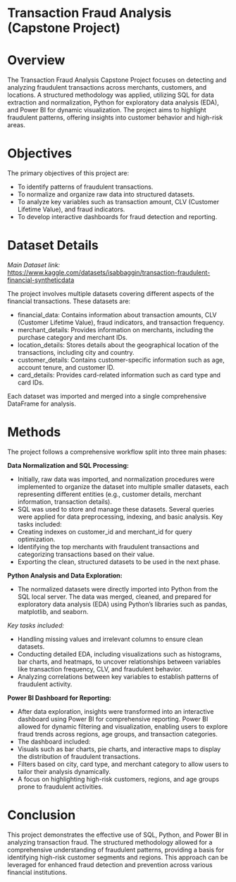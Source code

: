 # Transaction Fraud Analysis (Capstone Project)

# Overview

The Transaction Fraud Analysis Capstone Project focuses on detecting and analyzing fraudulent transactions across merchants, customers, and locations. A structured methodology was applied, utilizing SQL for data extraction and normalization, Python for exploratory data analysis (EDA), and Power BI for dynamic visualization. The project aims to highlight fraudulent patterns, offering insights into customer behavior and high-risk areas.

# Objectives

The primary objectives of this project are:

- To identify patterns of fraudulent transactions.
- To normalize and organize raw data into structured datasets.
- To analyze key variables such as transaction amount, CLV (Customer Lifetime Value), and fraud indicators.
- To develop interactive dashboards for fraud detection and reporting.

# Dataset Details

_Main Dataset link:_ https://www.kaggle.com/datasets/isabbaggin/transaction-fraudulent-financial-syntheticdata

The project involves multiple datasets covering different aspects of the financial transactions. These datasets are:

- financial_data: Contains information about transaction amounts, CLV (Customer Lifetime Value), fraud indicators, and transaction frequency.
- merchant_details: Provides information on merchants, including the purchase category and merchant IDs.
- location_details: Stores details about the geographical location of the transactions, including city and country.
- customer_details: Contains customer-specific information such as age, account tenure, and customer ID.
- card_details: Provides card-related information such as card type and card IDs.

Each dataset was imported and merged into a single comprehensive DataFrame for analysis.

# Methods
The project follows a comprehensive workflow split into three main phases:

**Data Normalization and SQL Processing:**

- Initially, raw data was imported, and normalization procedures were implemented to organize the dataset into multiple smaller datasets, each representing different entities (e.g., customer details, merchant information, transaction details).
- SQL was used to store and manage these datasets. Several queries were applied for data preprocessing, indexing, and basic analysis. Key tasks included:
- Creating indexes on customer_id and merchant_id for query optimization.
- Identifying the top merchants with fraudulent transactions and categorizing transactions based on their value.
- Exporting the clean, structured datasets to be used in the next phase.

**Python Analysis and Data Exploration:**

- The normalized datasets were directly imported into Python from the SQL local server. The data was merged, cleaned, and prepared for exploratory data analysis (EDA) using Python’s libraries such as pandas, matplotlib, and seaborn.

_Key tasks included:_

- Handling missing values and irrelevant columns to ensure clean datasets.
- Conducting detailed EDA, including visualizations such as histograms, bar charts, and heatmaps, to uncover relationships between variables like transaction frequency, CLV, and fraudulent behavior.
- Analyzing correlations between key variables to establish patterns of fraudulent activity.

**Power BI Dashboard for Reporting:**

- After data exploration, insights were transformed into an interactive dashboard using Power BI for comprehensive reporting. Power BI allowed for dynamic filtering and visualization, enabling users to explore fraud trends across regions, age groups, and transaction categories.
- The dashboard included:
- Visuals such as bar charts, pie charts, and interactive maps to display the distribution of fraudulent transactions.
- Filters based on city, card type, and merchant category to allow users to tailor their analysis dynamically.
- A focus on highlighting high-risk customers, regions, and age groups prone to fraudulent activities.

# Conclusion

This project demonstrates the effective use of SQL, Python, and Power BI in analyzing transaction fraud. The structured methodology allowed for a comprehensive understanding of fraudulent patterns, providing a basis for identifying high-risk customer segments and regions. This approach can be leveraged for enhanced fraud detection and prevention across various financial institutions.
